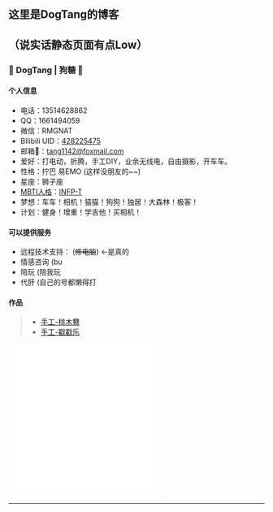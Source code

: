 ## 这里是DogTang的博客
（说实话静态页面有点Low）
---
### 👋 DogTang | 狗糖 👋

#### 个人信息
- 电话：13514628862
- QQ：1661494059
- 微信：RMGNAT
- BIlibili UID：[428225475](https://space.bilibili.com/428225475?spm_id_from=333.337.0.0)
- 邮箱📮：tang1142@foxmail.com
- 爱好：打电动，折腾，手工DIY，业余无线电，自由摄影，开车车。
- 性格：拧巴 易EMO (这样没朋友的~~)
- 星座：狮子座
- [MBTI人格](https://www.16personalities.com/ch/)：[INFP-T](https://www.16personalities.com/ch/infp-%E4%BA%BA%E6%A0%BC)
- 梦想：车车！相机！猫猫！狗狗！独居！大森林！极客！
- 计划：健身！增重！学吉他！买相机！

#### 可以提供服务
- 远程技术支持： (~~修电脑~~) ←是真的
- 情感咨询 (bu
- 陪玩 (陪我玩
- 代肝 (自己的号都懒得打


#### 作品

> * [手工-桃木簪](https://www.bilibili.com/video/BV1zW4y1H7dd/)
> * [手工-戳戳乐](https://www.bilibili.com/video/BV1j7411Q7cr/)

<iframe src="//player.bilibili.com/player.html?aid=943962169&bvid=BV1zW4y1H7dd&cid=856323053&page=1" scrolling="no" border="0" frameborder="no" framespacing="0" allowfullscreen="true"> </iframe>
<iframe src="//player.bilibili.com/player.html?aid=99879257&bvid=BV1j7411Q7cr&cid=872856068&page=1" scrolling="no" border="0" frameborder="no" framespacing="0" allowfullscreen="true"> </iframe>

-----

